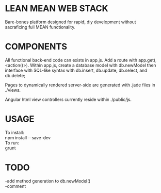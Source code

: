 LEAN MEAN WEB STACK  
===================  
Bare-bones platform designed for rapid, diy development without sacraficing full MEAN functionality.  
  
  
COMPONENTS  
==========
All functional back-end code can exists in app.js. Add a route with app.get(<route>,<action()>). 
Within app.js, create a database model with db.newModel then interface with SQL-like syntax with db.insert, db.update, db.select, and db.delete;  
  
Pages to dynamically rendered server-side are generated with .jade files in ./views.  

Angular html view controllers currently reside within ./public/js.  
  
  
USAGE  
=====  
To install:  
npm install --save-dev  
To run:  
grunt  
  
  
TODO  
====  
-add method generation to db.newModel()  
-comment  
